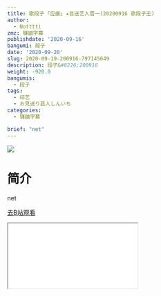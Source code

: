 ```yaml
---
title: 歌段子 ｢应援｣ ★目送艺人晋一(20200916 歌段子王)
author:
  - Notttti
zmz: 镰鼬字幕
publishdate: '2020-09-16'
bangumi: 段子
date: '2020-09-20'
slug: 2020-09-19-200916-797145649
description: 段子&#8226;200916
weight: -920.0
bangumis:
  - 段子
tags:
  - 综艺
  - お見送り芸人しんいち
categories:
  - 镰鼬字幕

brief: "net"
---
```

![](https://raw.githubusercontent.com/tcgriffith/owaraisite/master/static/tmpimg/5418e2a5de278b73050fb3b30e984abf4f73ef83.jpg.480.jpg)
# 简介  
net  

[去B站观看](https://www.bilibili.com/video/av797145649/)
<div class ="resp-container"><iframe class="testiframe" src="//player.bilibili.com/player.html?aid=797145649"", scrolling="no", allowfullscreen="true" > </iframe></div> 

